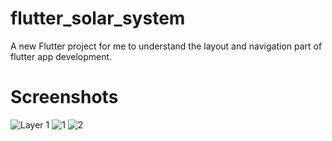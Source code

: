 
# flutter_solar_system

A new Flutter project for me to understand the layout and navigation part of flutter app development.

# Screenshots

![Layer 1](https://user-images.githubusercontent.com/68677462/115337859-64fc1680-a1bf-11eb-9b82-3193e0bfc7d5.png)
![1](https://user-images.githubusercontent.com/68677462/115337878-6af1f780-a1bf-11eb-8185-20f4a50b6dbe.png)
![2](https://user-images.githubusercontent.com/68677462/115337882-6cbbbb00-a1bf-11eb-809d-54c0fb643f59.png)

